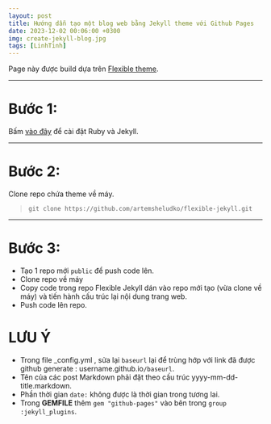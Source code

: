 ```yaml
---
layout: post
title: Hướng dẫn tạo một blog web bằng Jekyll theme với Github Pages 
date: 2023-12-02 00:06:00 +0300
img: create-jekyll-blog.jpg
tags: [LinhTinh]
---
```

Page này được build dựa trên [Flexible theme](https://github.com/artemsheludko/flexible-jekyll).  

***
# Bước 1: 
Bấm [vào đây](https://jekyllrb.com/docs/installation/windows/) để cài đặt Ruby và Jekyll.

***

# Bước 2: 
Clone repo chứa theme về máy. 
>`git clone https://github.com/artemsheludko/flexible-jekyll.git`

***
# Bước 3: 
* Tạo 1 repo mới `public` để push code lên.
* Clone repo về máy
* Copy code trong repo Flexible Jekyll dán vào repo mới tạo (vừa clone về máy) và tiến hành cấu trúc lại nội dung trang web.
* Push code lên repo.

# **LƯU Ý**
>
 * Trong file _config.yml , sửa lại `baseurl` lại để trùng hớp với link đã được github generate : username.github.io`/baseurl`. 
 * Tên của các post Markdown phải đặt theo cấu trúc yyyy-mm-dd-title.markdown.
 * Phần thời gian `date:` không được là thời gian trong tương lai.
 * Trong **GEMFILE** thêm `gem "github-pages"` vào bên trong `group :jekyll_plugins`.
